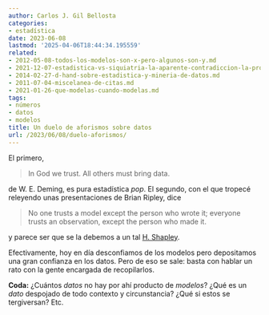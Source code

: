 ```yaml
---
author: Carlos J. Gil Bellosta
categories:
- estadística
date: 2023-06-08
lastmod: '2025-04-06T18:44:34.195559'
related:
- 2012-05-08-todos-los-modelos-son-x-pero-algunos-son-y.md
- 2021-12-07-estadistica-vs-siquiatria-la-aparente-contradiccion-la-profunda-sintesis.md
- 2014-02-27-d-hand-sobre-estadistica-y-mineria-de-datos.md
- 2011-07-04-miscelanea-de-citas.md
- 2021-01-26-que-modelas-cuando-modelas.md
tags:
- números
- datos
- modelos
title: Un duelo de aforismos sobre datos
url: /2023/06/08/duelo-aforismos/
---
```


El primero,

> In God we trust. All others must bring data.

de W. E. Deming, es pura estadística _pop_. El segundo, con el que tropecé releyendo unas presentaciones de Brian Ripley, dice

> No one trusts a model except the person who wrote it; everyone trusts an observation, except the person who made it.

y parece ser que se la debemos a un tal
[H. Shapley](https://en.wikipedia.org/wiki/Harlow_Shapley).

Efectivamente, hoy en día desconfiamos de los modelos pero depositamos una gran confianza en los datos. Pero de eso se sale: basta con hablar un rato con la gente encargada de recopilarlos.

**Coda:** ¿Cuántos _datos_ no hay por ahí producto de _modelos_? ¿Qué es un _dato_ despojado de todo contexto y circunstancia? ¿Qué si estos se tergiversan? Etc.